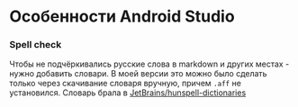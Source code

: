 # Особенности Android Studio

### Spell check
Чтобы не подчёркивались русские слова в markdown и других местах - нужно добавить словари. В моей версии это можно было сделать только через скачивание словаря вручную, причем `.aff` не установился. Словарь брала в [JetBrains/hunspell-dictionaries](https://github.com/JetBrains/hunspell-dictionaries/blob/master/ru_RU/ru_RU.dic)